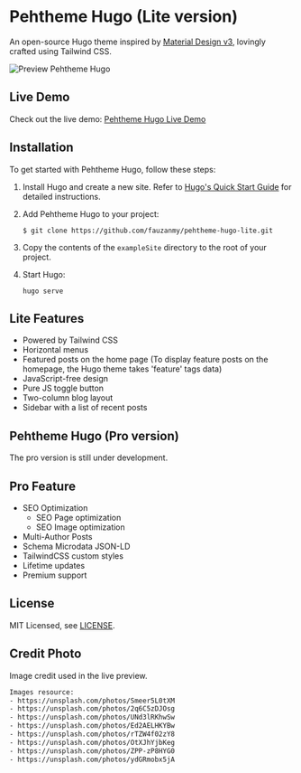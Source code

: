 # Pehtheme Hugo (Lite version)

An open-source Hugo theme inspired by [Material Design v3](https://m3.material.io/), lovingly crafted using Tailwind CSS.

![Preview Pehtheme Hugo](https://raw.githubusercontent.com/fauzanmy/pehtheme-hugo-lite/main/images/tn.png?raw=true)

## Live Demo

Check out the live demo: [Pehtheme Hugo Live Demo](https://pehtheme-hugo-lite.netlify.app/)

## Installation

To get started with Pehtheme Hugo, follow these steps:

1. Install Hugo and create a new site. Refer to [Hugo's Quick Start Guide](https://gohugo.io/getting-started/quick-start/) for detailed instructions.

2. Add Pehtheme Hugo to your project:

    ```
    $ git clone https://github.com/fauzanmy/pehtheme-hugo-lite.git
    ```

3. Copy the contents of the `exampleSite` directory to the root of your project.

4. Start Hugo:

    ```
    hugo serve
    ```

## Lite Features

- Powered by Tailwind CSS
- Horizontal menus
- Featured posts on the home page (To display feature posts on the homepage, the Hugo theme takes 'feature' tags data)
- JavaScript-free design
- Pure JS toggle button
- Two-column blog layout
- Sidebar with a list of recent posts

## Pehtheme Hugo (Pro version)

The pro version is still under development.

## Pro Feature
- SEO Optimization
    - SEO Page optimization
    - SEO Image optimization
- Multi-Author Posts
- Schema Microdata JSON-LD
- TailwindCSS custom styles
- Lifetime updates
- Premium support

## License

MIT Licensed, see [LICENSE](https://github.com/halogenica/Hugo-BeautifulHugo/blob/master/LICENSE).

## Credit Photo

Image credit used in the live preview.

```txt
Images resource:
- https://unsplash.com/photos/Smeer5L0tXM
- https://unsplash.com/photos/2q6C5zDJOsg
- https://unsplash.com/photos/UNd3lRKhwSw
- https://unsplash.com/photos/Ed2AELHKYBw
- https://unsplash.com/photos/rTZW4f02zY8
- https://unsplash.com/photos/OtXJhYjbKeg
- https://unsplash.com/photos/ZPP-zP8HYG0
- https://unsplash.com/photos/ydGRmobx5jA
```
